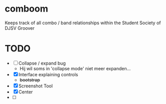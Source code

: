 # comboom
Keeps track of all combo / band relationships within the Student Society of DJSV Groover

# TODO
- [ ] Collapse / expand bug 
    - Hij wil soms in 'collapse mode' niet meer expanden...
- [X] Interface explaining controls
    - ~~bootstrap~~
- [X] Screenshot Tool
- [X] Center
- [ ] 
